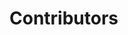 # Contributors

<script setup>
import { VPTeamMembers } from "vitepress/theme"

const contributors = [
    {
        avatar: "https://github.com/0x15ba88ff.png",
        name: "Pascal Nkornyui",
        title: "Lead Developer",
        links: [
            { icon: "github", link: "https://github.com/0x15ba88ff" },
            { icon: "x", link: "https://x.com/0x15BA88FF" }
        ]
    },
    {
        avatar: "https://github.com/airrstorm.png",
        name: "Earl Asamoah",
        title: "Core Contributor",
        links: [
            { icon: "github", link: "https://github.com/airrstorm" }
        ]
    },
    {
        avatar: "https://github.com/Jeffrey-Osei-Tawiah.png",
        name: "Jeffrey Osei Tawiah",
        title: "Core Contributor",
        links: [
            { icon: "github", link: "https://github.com/Jeffrey-Osei-Tawiah" }
        ]
    }
]
</script>

<VPTeamMembers size="small" :members="contributors" />
